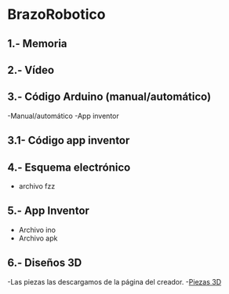 # BrazoRobotico

## 1.- Memoria
## 2.- Vídeo 
## 3.- Código Arduino (manual/automático)
 -Manual/automático
 -App inventor
## 3.1- Código app inventor

 
 ## 4.- Esquema electrónico
- archivo fzz

## 5.- App Inventor
- Archivo ino
- Archivo apk
 

## 6.- Diseños 3D
-Las piezas las descargamos de la página del creador.
-[Piezas 3D](https://www.thingiverse.com/thing:1015238)

